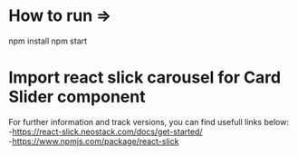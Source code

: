 # How to run => 
  npm install
  npm start


# Import react slick carousel for Card Slider component </br>
For further information and track versions, you can find usefull links below:</br>
-https://react-slick.neostack.com/docs/get-started/ </br>
-https://www.npmjs.com/package/react-slick

